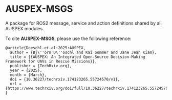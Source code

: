 # AUSPEX-MSGS
A package for ROS2 message, service and action definitions shared by all AUSPEX modules.

To cite **AUSPEX-MSGS**, please use the following reference: 
```
@article{Doeschl-et-al:2025:AUSPEX,
  author = {Bj\''orn D\''oschl and Kai Sommer and Jane Jean Kiam},
  title = {{AUSPEX: An Integrated Open-Source Decision-Making Framework for UAVs in Rescue Missions}},
  publisher = {TechRxiv.org},
  year = {2025},
  month = {March},
  doi = {10.36227/techrxiv.174123265.55724570/v1},
  url = {https://www.techrxiv.org/doi/full/10.36227/techrxiv.174123265.55724570/v1}
}
```
